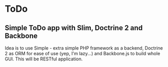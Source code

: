 # ToDo

## Simple ToDo app with Slim, Doctrine 2 and Backbone

Idea is to use Simple - extra simple PHP framework as a backend, Doctrine 2 as ORM for ease of use (yep, I'm lazy...) and Backbone.js to build whole GUI. This will be RESTful application.
